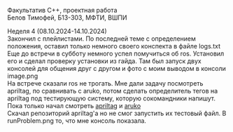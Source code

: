 Факультатив C++, проектная работа \
Белов Тимофей, Б13-303, МФТИ, ВШПИ

Неделя 4 (08.10.2024-14.10.2024) \
Закончил с плейлистами. По последней теме с определением положения, оставил только немного своего конспекта в файле logs.txt \
Еще до встречи в субботу немного успел помучиться об ros. Установил его и сделал проверку установки из гайда. Там был запуск двух консолей для общения друг с другом и фото с моим выводом в консоли image.png \
На встрече сказали ros не трогать. Мне дали задачу посмотреть apriltag, по сравнивать с aruko, потом сделать определитель тегов на apriltag под тестирующую систему, которую сокомандники напишут. \
Пока только начал смотреть [apriltag](https://github.com/AprilRobotics/apriltag) и [aruko](https://docs.opencv.org/4.x/d5/dae/tutorial_aruco_detection.html) \
Скачал репозиторий apriltag'a но не смог запустить их тестовый файл. В runProblem.png то, что мне консоль показала.

